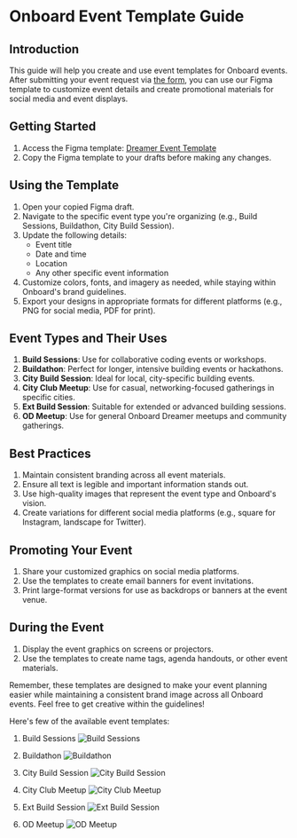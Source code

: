 # Onboard Event Template Guide

## Introduction
This guide will help you create and use event templates for Onboard events. After submitting your event request via [the form](https://tally.so/r/nPlZ2d), you can use our Figma template to customize event details and create promotional materials for social media and event displays.

## Getting Started

1. Access the Figma template: [Dreamer Event Template](https://www.figma.com/design/ylaaklxz6RUlambJQYJMFB/Dreamer-Event-Template?node-id=0-1&node-type=canvas&t=froCT4x8OKoAKcti-0)
2. Copy the Figma template to your drafts before making any changes.

## Using the Template

1. Open your copied Figma draft.
2. Navigate to the specific event type you're organizing (e.g., Build Sessions, Buildathon, City Build Session).
3. Update the following details:
   - Event title
   - Date and time
   - Location
   - Any other specific event information
4. Customize colors, fonts, and imagery as needed, while staying within Onboard's brand guidelines.
5. Export your designs in appropriate formats for different platforms (e.g., PNG for social media, PDF for print).

## Event Types and Their Uses

1. **Build Sessions**: Use for collaborative coding events or workshops.
2. **Buildathon**: Perfect for longer, intensive building events or hackathons.
3. **City Build Session**: Ideal for local, city-specific building events.
4. **City Club Meetup**: Use for casual, networking-focused gatherings in specific cities.
5. **Ext Build Session**: Suitable for extended or advanced building sessions.
6. **OD Meetup**: Use for general Onboard Dreamer meetups and community gatherings.

## Best Practices

1. Maintain consistent branding across all event materials.
2. Ensure all text is legible and important information stands out.
3. Use high-quality images that represent the event type and Onboard's vision.
4. Create variations for different social media platforms (e.g., square for Instagram, landscape for Twitter).

## Promoting Your Event

1. Share your customized graphics on social media platforms.
2. Use the templates to create email banners for event invitations.
3. Print large-format versions for use as backdrops or banners at the event venue.

## During the Event

1. Display the event graphics on screens or projectors.
2. Use the templates to create name tags, agenda handouts, or other event materials.

Remember, these templates are designed to make your event planning easier while maintaining a consistent brand image across all Onboard events. Feel free to get creative within the guidelines!

Here's few of the available event templates:

1. Build Sessions
![Build Sessions](champion-resources/event-graphics-template/Build-Sessions.png)

2. Buildathon
![Buildathon](champion-resources/event-graphics-template/Buildathon.png)

3. City Build Session
![City Build Session](champion-resources/event-graphics-template/City-Build-Session.png)

4. City Club Meetup
![City Club Meetup](champion-resources/event-graphics-template/City-Club-Meetup.png)

5. Ext Build Session
![Ext Build Session](champion-resources/event-graphics-template/Ext-Build-Session.png)

6. OD Meetup
![OD Meetup](champion-resources/event-graphics-template/OD-Meetup.png)
